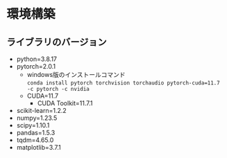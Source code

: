# 環境構築
## ライブラリのバージョン
- python=3.8.17
- pytorch=2.0.1
  - windows版のインストールコマンド  
    ```conda install pytorch torchvision torchaudio pytorch-cuda=11.7 -c pytorch -c nvidia```
  - CUDA=11.7
    - CUDA Toolkit=11.7.1
- scikit-learn=1.2.2
- numpy=1.23.5
- scipy=1.10.1
- pandas=1.5.3
- tqdm=4.65.0
- matplotlib=3.7.1

